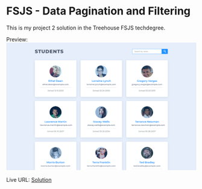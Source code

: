 # FSJS - Data Pagination and Filtering

This is my project 2 solution in the Treehouse FSJS techdegree.

Preview: 
![Data Pagination and Filtering](./img/fsjs_data_pagination_and_filtering_.png)

Live URL: [Solution](https://kalrog-dev.github.io/fsjs_data_pagination_and_filtering/)